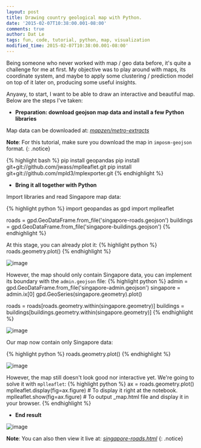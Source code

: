 ```yaml
---
layout: post
title: Drawing country geological map with Python.
date: '2015-02-07T10:38:00.001-08:00'
comments: true
author: Dat Le
tags: fun, code, tutorial, python, map, visualization
modified_time: 2015-02-07T10:38:00.001-08:00'
---
```


Being someone who never worked with map / geo data before, it's quite a challenge for me at first. My objective was to play around with maps, its coordinate system, and maybe to apply some clustering / prediction model on top of it later on, producing some useful insights.

Anyawy, to start, I want to be able to draw an interactive and beautiful map. Below are the steps I've taken:

- **Preparation: download geojson map data and install a few Python libraries**

Map data can be downloaded at: [*mapzen/metro-extracts*](https://mapzen.com/metro-extracts/)

**Note**: For this tutorial, make sure you download the map in `imposm-geojson` format.
{: .notice} 

{% highlight bash %}
pip install geopandas
pip install git+git://github.com/jwass/mplleaflet.git
pip install git+git://github.com/mpld3/mplexporter.git
{% endhighlight %}

- **Bring it all together with Python**

Import libraries and read Singapore map data:

{% highlight python %}
import geopandas as gpd
import mplleaflet

roads = gpd.GeoDataFrame.from_file('singapore-roads.geojson')
buildings = gpd.GeoDataFrame.from_file('singapore-buildings.geojson') 
{% endhighlight %}

At this stage, you can already plot it:
{% highlight python %}
roads.geometry.plot()
{% endhighlight %}

![image](http://i.imgur.com/iKVfP8q.png)

However, the map should only contain Singapore data, you can implement its boundary with the `admin.geojson` file:
{% highlight python %}
admin = gpd.GeoDataFrame.from_file('singapore-admin.geojson')
singapore = admin.ix[0]
gpd.GeoSeries(singapore.geometry).plot()

roads = roads[roads.geometry.within(singapore.geometry)]
buildings = buildings[buildings.geometry.within(singapore.geometry)]
{% endhighlight %}

![image](http://i.imgur.com/bqcO7M8.png)

Our map now contain only Singapore data:

{% highlight python %}
roads.geometry.plot()
{% endhighlight %}

![image](http://i.imgur.com/PyrK5d3.png)

However, the map still doesn't look good nor interactive yet. We're going to solve it with `mplleaflet`:
{% highlight python %}
ax = roads.geometry.plot()
mplleaflet.display(fig=ax.figure) # To display it right at the notebook.
mplleaflet.show(fig=ax.figure) # To output _map.html file and display it in your browser.
{% endhighlight %}

- **End result**

![image](http://i.imgur.com/0nR85Ln.png)

**Note**: You can also then view it live at: [*singapore-roads.html*](http://lenguyenthedat.github.io/extras/singapore-roads.html)
{: .notice} 